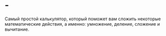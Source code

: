 # -
Самый простой калькулятор, который поможет вам сложить некоторые математические действия, а именно: умножение, деление, сложение и вычитание.
